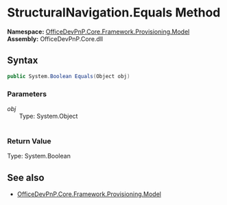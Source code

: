 # StructuralNavigation.Equals Method  
**Namespace:** [OfficeDevPnP.Core.Framework.Provisioning.Model](OfficeDevPnP.Core.Framework.Provisioning.Model.md)  
**Assembly:** OfficeDevPnP.Core.dll  
## Syntax
```C#
public System.Boolean Equals(Object obj)
```
### Parameters
*obj*  
&emsp;&emsp;Type: System.Object  
&emsp;&emsp;  
  
### Return Value
Type: System.Boolean  

## See also
- [OfficeDevPnP.Core.Framework.Provisioning.Model](OfficeDevPnP.Core.Framework.Provisioning.Model.md)
